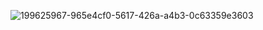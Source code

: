 
![199625967-965e4cf0-5617-426a-a4b3-0c63359e3603](https://user-images.githubusercontent.com/100930333/230701768-c27dacea-d0e7-488c-88b3-f051c0a31071.gif)



